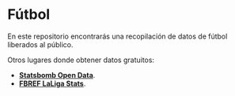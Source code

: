 # Fútbol
En este repositorio encontrarás una recopilación de datos de fútbol liberados al público. 

Otros lugares donde obtener datos gratuitos:
-  [**Statsbomb Open Data**](https://github.com/statsbomb/open-data/tree/master).
- [**FBREF LaLiga Stats**](https://fbref.com/en/comps/12/stats/La-Liga-Stats).
